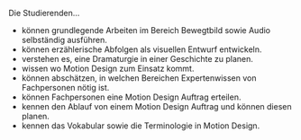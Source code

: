 Die Studierenden…
* können grundlegende Arbeiten im Bereich Bewegtbild sowie Audio selbständig ausführen. 
* können erzählerische Abfolgen als visuellen Entwurf entwickeln. 
* verstehen es, eine Dramaturgie in einer Geschichte zu planen.
* wissen wo Motion Design zum Einsatz kommt.
* können abschätzen, in welchen Bereichen Expertenwissen von Fachpersonen nötig ist. 
* können Fachpersonen eine Motion Design Auftrag erteilen.
* kennen den Ablauf von einem Motion Design Auftrag und können diesen planen.
* kennen das Vokabular sowie die Terminologie in Motion Design. 
